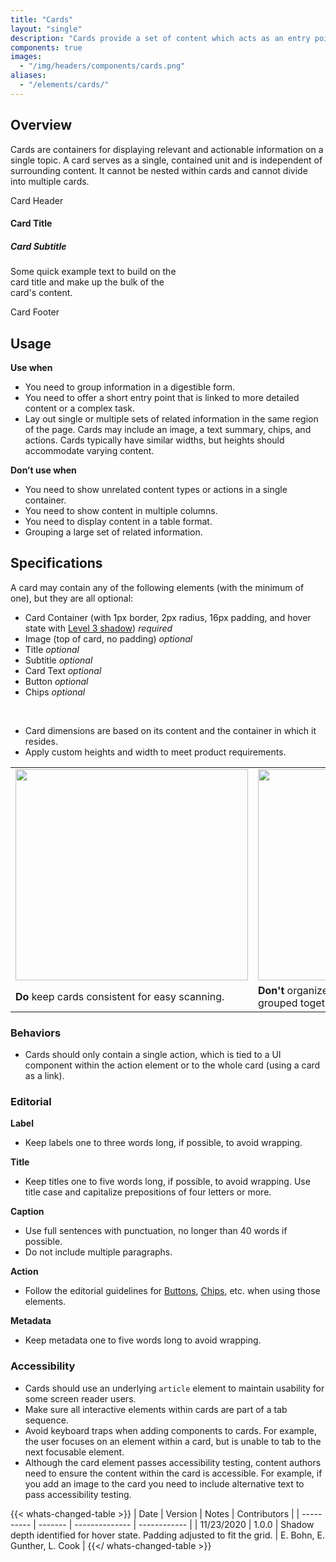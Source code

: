 ```yaml
---
title: "Cards"
layout: "single"
description: "Cards provide a set of content which acts as an entry point to more detailed information."
components: true
images:
  - "/img/headers/components/cards.png"
aliases:
  - "/elements/cards/"
---
```


## Overview

Cards are containers for displaying relevant and actionable information on a single topic. A card serves as a single, contained unit and is independent of surrounding content. It cannot be nested within cards and cannot divide into multiple cards.

<div class="card shadow" style="width: 18rem;">
  <div class="card-header">Card Header</div>
  <div class="card-body">
    <h4 class="card-title">Card Title</h4>
    <h5 class="card-subtitle mb-2 text-muted">Card Subtitle</h5>
    <p class="card-text">
      Some quick example text to build on the card title and make up the
      bulk of the card's content.
    </p>
  </div>
  <div class="card-footer">Card Footer</div>
</div>

## Usage

**Use when**

- You need to group information in a digestible form.
- You need to offer a short entry point that is linked to more detailed content or a complex task.
- Lay out single or multiple sets of related information in the same region of the page. Cards may include an image, a text summary, chips, and actions. Cards typically have similar widths, but heights should accommodate varying content.

**Don’t use when**

- You need to show unrelated content types or actions in a single container.
- You need to show content in multiple columns.
- You need to display content in a table format.
- Grouping a large set of related information.

## Specifications

A card may contain any of the following elements (with the minimum of one), but they are all optional:

- Card Container (with 1px border, 2px radius, 16px padding, and hover state with [Level 3 shadow](/foundations/shadows-and-depth/)) _required_
- Image (top of card, no padding) _optional_
- Title _optional_
- Subtitle _optional_
- Card Text _optional_
- Button _optional_
- Chips _optional_

<br>

- Card dimensions are based on its content and the container in which it resides.
- Apply custom heights and width to meet product requirements.

<table class="table table-bordered bg-white">
  <tr>
    <td width="50%">
    <img src="/img/guide/card_04.png" alt="" width="372" height="338" class="img-fluid" loading="lazy">
    </td>
    <td width="50%">
    <img src="/img/guide/card_03.png" alt="" width="372" height="338" class="img-fluid" loading="lazy">
    </td>
  </tr>
  <tr>
    <td class="do">
    <strong class="text-success">Do</strong> keep cards consistent for easy scanning.
    </td>
    <td class="dont">
      <strong class="text-danger">Don't</strong> organize content in different ways when grouped together.
    </td>
  </tr>
</table>

### Behaviors

- Cards should only contain a single action, which is tied to a UI component within the action element or to the whole card (using a card as a link).

### Editorial

**Label**

- Keep labels one to three words long, if possible, to avoid wrapping.

**Title**

- Keep titles one to five words long, if possible, to avoid wrapping.
  Use title case and capitalize prepositions of four letters or more.

**Caption**

- Use full sentences with punctuation, no longer than 40 words if possible.
- Do not include multiple paragraphs.

**Action**

- Follow the editorial guidelines for [Buttons](/components/buttons/), [Chips](/components/chips/), etc. when using those elements.

**Metadata**

- Keep metadata one to five words long to avoid wrapping.

### Accessibility

- Cards should use an underlying `article` element to maintain usability for some screen reader users.
- Make sure all interactive elements within cards are part of a tab sequence.
- Avoid keyboard traps when adding components to cards. For example, the user focuses on an element within a card, but is unable to tab to the next focusable element.
- Although the card element passes accessibility testing, content authors need to ensure the content within the card is accessible. For example, if you add an image to the card you need to include alternative text to pass accessibility testing.

{{< whats-changed-table >}}
| Date       | Version | Notes          | Contributors |
| ---------- | ------- | -------------- | ------------ |
| 11/23/2020 | 1.0.0   | Shadow depth identified for hover state. Padding adjusted to fit the grid.  | E. Bohn, E. Gunther, L. Cook |
{{</ whats-changed-table >}}

